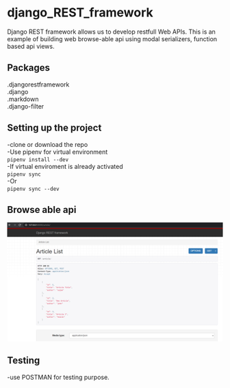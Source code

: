 # django_REST_framework

Django REST framework allows us to develop restfull Web APIs. This is an example of building web browse-able api using modal serializers, function based api views.


## Packages
.djangorestframework\
.django\
.markdown\
.django-filter


## Setting up the project
-clone or download the repo\
-Use pipenv for virtual environment \
`pipenv install --dev`\
-If virtual enviroment is already activated\
`pipenv sync         `\
-Or\
`pipenv sync --dev   `


## Browse able api
![](drf.PNG)


## Testing 
-use POSTMAN for testing purpose.
